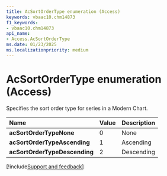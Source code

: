 ```yaml
---
title: AcSortOrderType enumeration (Access)
keywords: vbaac10.chm14873
f1_keywords:
- vbaac10.chm14873
api_name:
- Access.AcSortOrderType
ms.date: 01/23/2025
ms.localizationpriority: medium
---
```



# AcSortOrderType enumeration (Access)

Specifies the sort order type for series in a Modern Chart.

|Name|Value|Description|
|:-----|:-----|:-----|
|**acSortOrderTypeNone**|0|None|
|**acSortOrderTypeAscending**|1|Ascending|
|**acSortOrderTypeDescending**|2|Descending|

[!include[Support and feedback](~/includes/feedback-boilerplate.md)]
